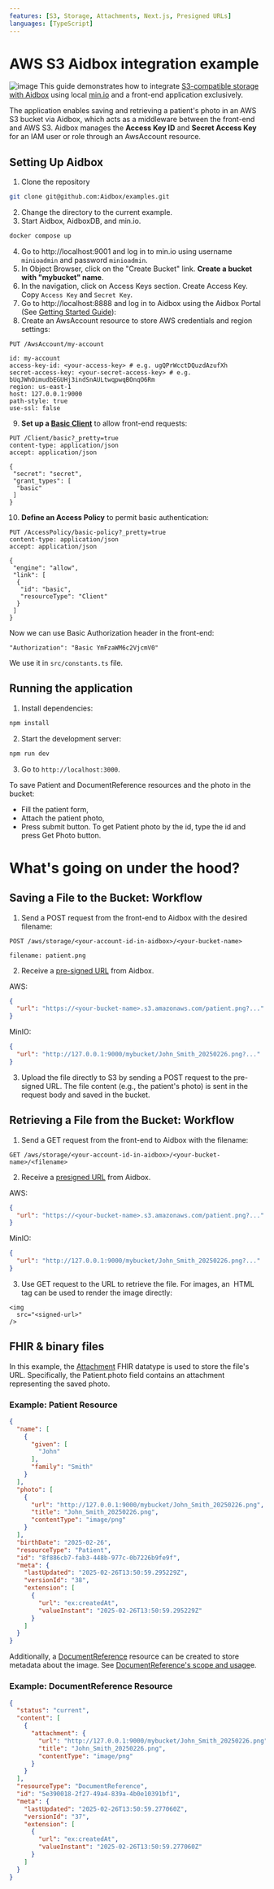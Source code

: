 ```yaml
---
features: [S3, Storage, Attachments, Next.js, Presigned URLs]
languages: [TypeScript]
---
```

# AWS S3 Aidbox integration example
![image](https://github.com/user-attachments/assets/fb3026ef-be1f-4ef8-845e-064e463adb0f)
This guide demonstrates how to integrate [S3-compatible storage with Aidbox](https://docs.aidbox.app/storage-1/s3-compatible-storages/aws-s3) using local [min.io](https://github.com/minio/minio) and a front-end application exclusively. 

The application enables saving and retrieving a patient's photo in an AWS S3 bucket via Aidbox, which acts as a middleware between the front-end and AWS S3. Aidbox manages the **Access Key ID** and **Secret Access Key** for an IAM user or role through an AwsAccount resource.

## Setting Up Aidbox
1. Clone the repository 
```bash
git clone git@github.com:Aidbox/examples.git 
```
2. Change the directory to the current example.
3. Start Aidbox, AidboxDB, and min.io.
```bash
docker compose up
```
4. Go to http://localhost:9001 and log in to min.io using username `minioadmin` and password `minioadmin`. 
5. In Object Browser, click on the "Create Bucket" link. **Create a bucket with "mybucket" name**.
6. In the navigation, click on Access Keys section. Create Access Key. Copy `Access Key` and `Secret Key`.
7. Go to http://localhost:8888 and log in to Aidbox using the Aidbox Portal (See [Getting Started Guide](https://docs.aidbox.app/getting-started/run-aidbox-locally-with-docker/run-aidbox-locally#id-4.-activate-your-aidbox-instance)):
8. Create an AwsAccount resource to store AWS credentials and region settings:
```http
PUT /AwsAccount/my-account

id: my-account
access-key-id: <your-access-key> # e.g. ugQPrWcctDQuzdAzufXh
secret-access-key: <your-secret-access-key> # e.g. bUqJWhOimudbEGUHj3indSnAULtwqpwqBOnqO6Rm
region: us-east-1
host: 127.0.0.1:9000
path-style: true
use-ssl: false
```
9. **Set up a [Basic Client](https://docs.aidbox.app/modules/security-and-access-control/auth/basic-auth)** to allow front-end requests:
```http
PUT /Client/basic?_pretty=true
content-type: application/json
accept: application/json

{
 "secret": "secret",
 "grant_types": [
  "basic"
 ]
}
```
10. **Define an Access Policy** to permit basic authentication:
```http
PUT /AccessPolicy/basic-policy?_pretty=true
content-type: application/json
accept: application/json

{
 "engine": "allow",
 "link": [
  {
   "id": "basic",
   "resourceType": "Client"
  }
 ]
}
```
Now we can use Basic Authorization header in the front-end:
```
"Authorization": "Basic YmFzaWM6c2VjcmV0"
```
We use it in `src/constants.ts` file.

## Running the application
1. Install dependencies:
```bash
npm install
```
2. Start the development server:
```bash
npm run dev
```
3. Go to `http://localhost:3000`.

To save Patient and DocumentReference resources and the photo in the bucket:
- Fill the patient form,
- Attach the patient photo,
- Press submit button.
To get Patient photo by the id, type the id and press Get Photo button.

# What's going on under the hood?
## Saving a File to the Bucket: Workflow
1. Send a POST request from the front-end to Aidbox with the desired filename:
```http
POST /aws/storage/<your-account-id-in-aidbox>/<your-bucket-name>

filename: patient.png
```
2. Receive a [pre-signed URL](https://docs.aws.amazon.com/AmazonS3/latest/userguide/using-presigned-url.html) from Aidbox.

AWS:
```json
{
  "url": "https://<your-bucket-name>.s3.amazonaws.com/patient.png?..."
}
```

MinIO:
```json
{
  "url": "http://127.0.0.1:9000/mybucket/John_Smith_20250226.png?..."
}
```
3. Upload the file directly to S3 by sending a POST request to the pre-signed URL. The file content (e.g., the patient's photo) is sent in the request body and saved in the bucket.

## Retrieving a File from the Bucket: Workflow
1. Send a GET request from the front-end to Aidbox with the filename:
```http
GET /aws/storage/<your-account-id-in-aidbox>/<your-bucket-name>/<filename>
```
2. Receive a [presigned URL](https://docs.aws.amazon.com/AmazonS3/latest/userguide/using-presigned-url.html) from Aidbox.
 
AWS:
```json
{
  "url": "https://<your-bucket-name>.s3.amazonaws.com/patient.png?..."
}
```

MinIO:
```json
{
  "url": "http://127.0.0.1:9000/mybucket/John_Smith_20250226.png?..."
}
```
3. Use GET request to the URL to retrieve the file.
For images, an <img> HTML tag can be used to render the image directly:
```react
<img
  src="<signed-url>"
/>
```

## FHIR & binary files
In this example, the [Attachment](https://build.fhir.org/datatypes.html#attachment) FHIR datatype is used to store the file's URL. Specifically, the Patient.photo field contains an attachment representing the saved photo.

### Example: Patient Resource
```json
{
  "name": [
    {
      "given": [
        "John"
      ],
      "family": "Smith"
    }
  ],
  "photo": [
    {
      "url": "http://127.0.0.1:9000/mybucket/John_Smith_20250226.png",
      "title": "John_Smith_20250226.png",
      "contentType": "image/png"
    }
  ],
  "birthDate": "2025-02-26",
  "resourceType": "Patient",
  "id": "8f886cb7-fab3-448b-977c-0b7226b9fe9f",
  "meta": {
    "lastUpdated": "2025-02-26T13:50:59.295229Z",
    "versionId": "38",
    "extension": [
      {
        "url": "ex:createdAt",
        "valueInstant": "2025-02-26T13:50:59.295229Z"
      }
    ]
  }
}
```
Additionally, a [DocumentReference](https://build.fhir.org/documentreference.html) resource can be created to store metadata about the image. See [DocumentReference's scope and usage](https://build.fhir.org/documentreference.html#scope)e.

### Example: DocumentReference Resource
```json
{
  "status": "current",
  "content": [
    {
      "attachment": {
        "url": "http://127.0.0.1:9000/mybucket/John_Smith_20250226.png",
        "title": "John_Smith_20250226.png",
        "contentType": "image/png"
      }
    }
  ],
  "resourceType": "DocumentReference",
  "id": "5e390018-2f27-49a4-839a-4b0e10391bf1",
  "meta": {
    "lastUpdated": "2025-02-26T13:50:59.277060Z",
    "versionId": "37",
    "extension": [
      {
        "url": "ex:createdAt",
        "valueInstant": "2025-02-26T13:50:59.277060Z"
      }
    ]
  }
}

```

